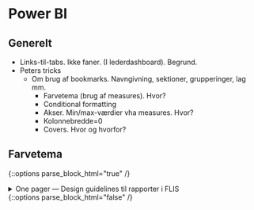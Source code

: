 # Power BI

## Generelt
- Links-til-tabs. Ikke faner. (I lederdashboard). Begrund.
- Peters tricks
  - Om brug af bookmarks. Navngivning, sektioner, grupperinger, lag mm. 
    - Farvetema (brug af measures). Hvor?
    - Conditional formatting
    - Akser. Min/max-værdier vha measures. Hvor?
    - Kolonnebredde=0
    - Covers. Hvor og hvorfor?



## Farvetema
<!-- Embed iFrame. PowerPoint: "One pager - Design guidelines til rapporter i FLIS" på OneDrive-->
{::options parse_block_html="true" /}
<details><summary markdown="span">One pager — Design guidelines til rapporter i FLIS</summary>
<center>
<iframe src="https://regionh-my.sharepoint.com/personal/stefan_sajin-henningsen_regionh_dk/_layouts/15/Doc.aspx?sourcedoc={89bc13a3-2f00-4dec-a49c-49033d194d1a}&amp;action=embedview&amp;wdAr=1.7777777&showNavigation=FALSE&wdStart=18&wdEnd=21" width="1000" height="588" frameborder="0" seamless="TRUE" start="18" end="21"></iframe>
</center>  
<br>
</details>
{::options parse_block_html="false" /}
